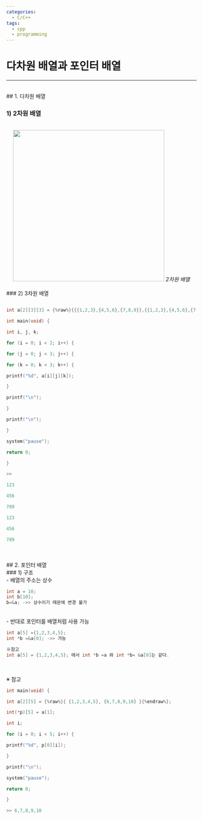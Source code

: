 ```yaml
---
categories:
  - C/C++
tags:
  - cpp
  - programming
---
```

# 다차원 배열과 포인터 배열
___
<br>
## 1. 다차원 배열
<br>

### 1) 2차원 배열
<br>

<center><img src="https://github.com/limbsoo/limbsoo.github.io/assets/96706760/3a4f3758-9cb3-48d4-90f8-d46413468f9a" alt width= 400>
<em>2차원 배열</em>
</center>
 
<br>
### 2) 3차원 배열

<br>

```c

int a[2][3][3] = {%raw%}{{{1,2,3},{4,5,6},{7,8,9}},{{1,2,3},{4,5,6},{7,8,9}}};{%endraw%}

int main(void) {

int i, j, k;

for (i = 0; i < 2; i++) {

for (j = 0; j < 3; j++) {

for (k = 0; k < 3; k++) {

printf("%d", a[i][j][k]);

}

printf("\n");

}

printf("\n");

}

system("pause");

return 0;

}

>>

123

456

789

123

456

789

```
<br>
<br>
## 2. 포인터 배열
<br>
### 1) 구조
<br>
- 배열의 주소는 상수

```c
int a = 10;
int b[10];
b=&a; ->> 상수이기 때문에 변경 불가
```
<br>
- 반대로 포인터를 배열처럼 사용 가능

```c
int a[5] ={1,2,3,4,5};
int *b =&a[0]; ->> 가능

※참고
int a[5] = {1,2,3,4,5}; 에서 int *b =a 와 int *b= &a[0]는 같다.
```
<br>

※ 참고

```c
int main(void) {

int a[2][5] = {%raw%}{ {1,2,3,4,5}, {6,7,8,9,10} }{%endraw%};

int(*p)[5] = a[1];

int i;

for (i = 0; i < 5; i++) {

printf("%d", p[0][i]);

}

printf("\n");

system("pause");

return 0;

}

>> 6,7,8,9,10

```




<br>



<br>





